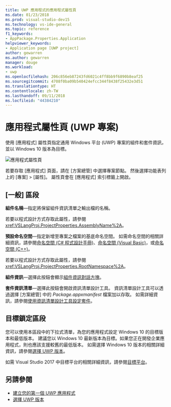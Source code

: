 ```yaml
---
title: UWP 應用程式的應用程式屬性頁
ms.date: 01/23/2018
ms.prod: visual-studio-dev15
ms.technology: vs-ide-general
ms.topic: reference
f1_keywords:
- AppPackage.Properties.Application
helpviewer_keywords:
- Application page [UWP project]
author: gewarren
ms.author: gewarren
manager: douge
ms.workload:
- uwp
ms.openlocfilehash: 206c856eb87243fd6021c4ff8bb9f6890b8eaf25
ms.sourcegitcommit: 4708f0ba09b540424efcc344f8438f25432e3d51
ms.translationtype: HT
ms.contentlocale: zh-TW
ms.lasthandoff: 09/11/2018
ms.locfileid: "44384210"
---
```

# <a name="application-property-page-uwp-projects"></a>應用程式屬性頁 (UWP 專案)

使用 [應用程式] 屬性頁指定通用 Windows 平台 (UWP) 專案的組件和套件資訊，並以 Windows 10 版本為目標。

![應用程式屬性頁](media/application-page-uwp.png)

若要存取 [應用程式] 頁面，請在 [方案總管] 中選擇專案節點。 然後選擇功能表列上的 [專案] > [屬性]。 屬性頁會在 [應用程式] 索引標籤上開啟。

## <a name="general-section"></a>[一般] 區段

**組件名稱**&mdash;指定將保留組件資訊清單之輸出檔的名稱。

若要以程式設計方式存取此屬性，請參閱 <xref:VSLangProj.ProjectProperties.AssemblyName%2A>。

**預設命名空間**&mdash;指定新增至專案之檔案的基底命名空間。 如需命名空間的相關詳細資訊，請參閱[命名空間 (C# 程式設計手冊)](/dotnet/csharp/programming-guide/namespaces/)、[命名空間 (Visual Basic)](/dotnet/visual-basic/programming-guide/program-structure/namespaces)，或[命名空間 (C++)](/cpp/cpp/namespaces-cpp)。

若要以程式設計方式存取此屬性，請參閱 <xref:VSLangProj.ProjectProperties.RootNamespace%2A>。

**組件資訊**&mdash;選擇此按鈕會顯示[組件資訊對話方塊](../../ide/reference/assembly-information-dialog-box.md)。

**套件資訊清單**&mdash;選擇此按鈕會開啟資訊清單設計工具。 資訊清單設計工具可以透過選擇 [方案總管] 中的 _Package.appxmanifest_ 檔案加以存取。 如需詳細資訊，請參閱[使用資訊清單設計工具設定套件](/windows/uwp/packaging/packaging-uwp-apps#configure-an-app-package)。

## <a name="targeting-section"></a>目標鎖定區段

您可以使用本區段中的下拉式清單，為您的應用程式設定 Windows 10 的目標版本和最低版本。 建議您以 Windows 10 最新版本為目標。如果您正在開發企業應用程式，則也應該支援較舊的最低版本。 如需選擇 Windows 10 版本的相關詳細資訊，請參閱[選擇 UWP 版本](/windows/uwp/updates-and-versions/choose-a-uwp-version)。

如需 Visual Studio 2017 中目標平台的相關詳細資訊，請參閱[目標平台](/visualstudio/productinfo/vs2017-compatibility-vs#platform-targeting)。

## <a name="see-also"></a>另請參閱

- [建立您的第一個 UWP 應用程式](/windows/uwp/get-started/your-first-app)
- [選擇 UWP 版本](/windows/uwp/updates-and-versions/choose-a-uwp-version)